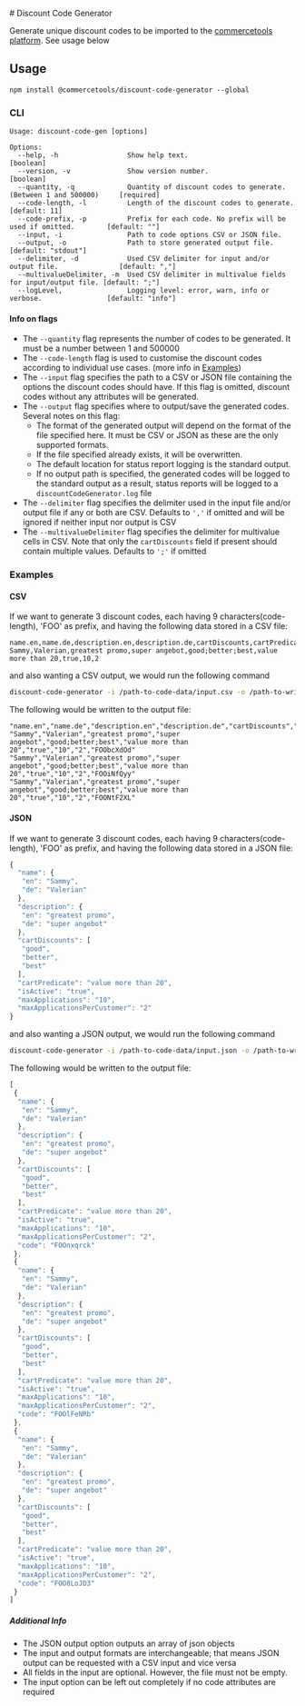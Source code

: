 \# Discount Code Generator

Generate unique discount codes to be imported to the [commercetools platform](https://dev.commercetools.com/). See usage below

## Usage
`npm install @commercetools/discount-code-generator --global`

### CLI
```
Usage: discount-code-gen [options]

Options:
  --help, -h                 Show help text.                                                     [boolean]
  --version, -v              Show version number.                                                [boolean]
  --quantity, -q             Quantity of discount codes to generate. (Between 1 and 500000)     [required]
  --code-length, -l          Length of the discount codes to generate.                       [default: 11]
  --code-prefix, -p          Prefix for each code. No prefix will be used if omitted.        [default: ""]
  --input, -i                Path to code options CSV or JSON file.
  --output, -o               Path to store generated output file.                      [default: "stdout"]
  --delimiter, -d            Used CSV delimiter for input and/or output file.               [default: ","]
  --multivalueDelimiter, -m  Used CSV delimiter in multivalue fields for input/output file. [default: ";"]
  --logLevel,                Logging level: error, warn, info or verbose.                [default: "info"]
```

#### Info on flags
- The `--quantity` flag represents the number of codes to be generated. It must be a number between 1 and 500000
- The `--code-length` flag is used to customise the discount codes according to individual use cases. (more info in [Examples](#examples))
- The `--input` flag specifies the path to a CSV or JSON file containing the options the discount codes should have. If this flag is omitted, discount codes without any attributes will be generated.
- The `--output` flag specifies where to output/save the generated codes. Several notes on this flag:
  - The format of the generated output will depend on the format of the file specified here. It must be CSV or JSON as these are the only supported formats.
  - If the file specified already exists, it will be overwritten.
  - The default location for status report logging is the standard output.
  - If no output path is specified, the generated codes will be logged to the standard output as a result, status reports will be logged to a `discountCodeGenerator.log` file
- The `--delimiter` flag specifies the delimiter used in the input file and/or output file if any or both are CSV. Defaults to `','` if omitted and will be ignored if neither input nor output is CSV
- The `--multivalueDelimiter` flag specifies the delimiter for multivalue cells in CSV. Note that only the `cartDiscounts` field if present should contain multiple values. Defaults to `';'` if omitted

### Examples
#### CSV
If we want to generate 3 discount codes, each having 9 characters(code-length), 'FOO' as prefix, and having the following data stored in a CSV file:
```csv
name.en,name.de,description.en,description.de,cartDiscounts,cartPredicate,isActive,maxApplications,maxApplicationsPerCustomer
Sammy,Valerian,greatest promo,super angebot,good;better;best,value more than 20,true,10,2
```
and also wanting a CSV output, we would run the following command
```bash
discount-code-generator -i /path-to-code-data/input.csv -o /path-to-write-data/output.csv -q 3 -l 9 -p FOO
```

The following would be written to the output file:
```csv
"name.en","name.de","description.en","description.de","cartDiscounts","cartPredicate","isActive","maxApplications","maxApplicationsPerCustomer","code"
"Sammy","Valerian","greatest promo","super angebot","good;better;best","value more than 20","true","10","2","FOObcXdOd"
"Sammy","Valerian","greatest promo","super angebot","good;better;best","value more than 20","true","10","2","FOOiNfQyy"
"Sammy","Valerian","greatest promo","super angebot","good;better;best","value more than 20","true","10","2","FOONtF2XL"
```

#### JSON
If we want to generate 3 discount codes, each having 9 characters(code-length), 'FOO' as prefix, and having the following data stored in a JSON file:
```js
{
  "name": {
   "en": "Sammy",
   "de": "Valerian"
  },
  "description": {
   "en": "greatest promo",
   "de": "super angebot"
  },
  "cartDiscounts": [
   "good",
   "better",
   "best"
  ],
  "cartPredicate": "value more than 20",
  "isActive": "true",
  "maxApplications": "10",
  "maxApplicationsPerCustomer": "2"
}
```
and also wanting a JSON output, we would run the following command
```bash
discount-code-generator -i /path-to-code-data/input.json -o /path-to-write-data/output.json -q 3 -l 9 -p FOO
```

The following would be written to the output file:
```js
[
 {
  "name": {
   "en": "Sammy",
   "de": "Valerian"
  },
  "description": {
   "en": "greatest promo",
   "de": "super angebot"
  },
  "cartDiscounts": [
   "good",
   "better",
   "best"
  ],
  "cartPredicate": "value more than 20",
  "isActive": "true",
  "maxApplications": "10",
  "maxApplicationsPerCustomer": "2",
  "code": "FOOnxqrck"
 },
 {
  "name": {
   "en": "Sammy",
   "de": "Valerian"
  },
  "description": {
   "en": "greatest promo",
   "de": "super angebot"
  },
  "cartDiscounts": [
   "good",
   "better",
   "best"
  ],
  "cartPredicate": "value more than 20",
  "isActive": "true",
  "maxApplications": "10",
  "maxApplicationsPerCustomer": "2",
  "code": "FOOlFeNRb"
 },
 {
  "name": {
   "en": "Sammy",
   "de": "Valerian"
  },
  "description": {
   "en": "greatest promo",
   "de": "super angebot"
  },
  "cartDiscounts": [
   "good",
   "better",
   "best"
  ],
  "cartPredicate": "value more than 20",
  "isActive": "true",
  "maxApplications": "10",
  "maxApplicationsPerCustomer": "2",
  "code": "FOO8LoJD3"
 }
]
```

##### Additional Info
- The JSON output option outputs an array of json objects
- The input and output formats are interchangeable; that means JSON output can be requested with a CSV input and vice versa
- All fields in the input are optional. However, the file must not be empty.
- The input option can be left out completely if no code attributes are required
